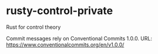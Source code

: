 # rusty-control-private
Rust for control theory

Commit messages rely on Conventional Commits 1.0.0.
URL: https://www.conventionalcommits.org/en/v1.0.0/
